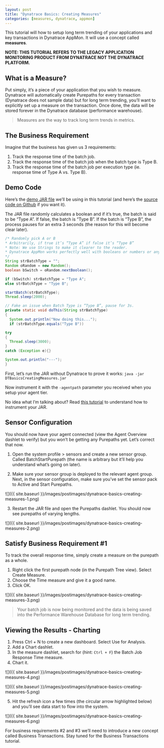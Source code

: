 ```yaml
---
layout: post
title: "Dynatrace Basics: Creating Measures"
categories: [measures, dynatrace, appmon]
---
```


This tutorial will how to setup long term trending of your applications and key transactions in Dynatrace AppMon. It will use a concept called **measures**.

**NOTE: THIS TUTORIAL REFERS TO THE LEGACY APPLICATION MONITORING PRODUCT FROM DYNATRACE NOT THE DYNATRACE PLATFORM.**

## What is a Measure?

Put simply, it’s a piece of your application that you wish to measure. Dynatrace will automatically create Purepaths for every transaction (Dynatrace does not sample data) but for long term trending, you’ll want to explicitly set up a measure on the transaction. Once done, the data will be stored forever in the Dynatrace database (performance warehouse).

> Measures are the way to track long term trends in metrics.

## The Business Requirement

Imagine that the business has given us 3 requirements:

1. Track the response time of the batch job.
2. Track the response time of the batch job when the batch type is Type B.
3. Track the response time of the batch job per execution type (ie. response time of Type A vs. Type B).

## Demo Code

Here’s the [demo JAR file](https://github.com/agardnerIT/DTBasicsCreatingMeasures/releases/download/1.0/DTBasicsCreatingMeasures.jar) we’ll be using in this tutorial (and here’s the [source code on Github](https://github.com/agardnerIT/DTBasicsCreatingMeasures) if you want it).

The JAR file randomly calculates a boolean and if it’s true, the batch is said to be “Type A”. If false, the batch is “Type B”. If the batch is “Type B”, the process pauses for an extra 3 seconds (the reason for this will become clear later).

```java
/* Randomly pick A or B
* Arbitrarily, if true it’s “Type A” if false it’s “Type B”
* Note: We use Strings to make it clearer to the reader.
* Dynatrace AppMon works perfectly well with booleans or numbers or anything else.
*/
String strBatchType = "";
Random oRandom = new Random();
boolean bSwitch = oRandom.nextBoolean();

if (bSwitch) strBatchType = "Type A";
else strBatchType = "Type B";

startBatch(strBatchType);
Thread.sleep(2000);

// Fake an issue when Batch Type is “Type B”, pause for 3s.
private static void doThis(String strBatchType)
{
  System.out.println("Now doing this...");
  if (strBatchType.equals("Type B"))

try
{
  Thread.sleep(3000);
}
catch (Exception e){}

System.out.println("---");
}
```

First, let’s run the JAR without Dynatrace to prove it works: `java -jar DTBasicsCreatingMeasures.jar`

Now instrument it with the `-agentpath` parameter you received when you setup your agent tier.

No idea what I’m talking about? Read [this tutorial](batch-job-monitoring-dynatrace) to understand how to instrument your JAR.

## Sensor Configuration

You should now have your agent connected (view the Agent Overview dashlet to verify) but you won’t be getting any Purepaths yet. Let’s correct that now.

1. Open the system profile > sensors and create a new sensor group. Called BatchStartPurepath (the name is arbitrary but it’ll help you understand what’s going on later).

2. Make sure your sensor group is deployed to the relevant agent group. Next, in the sensor configuration, make sure you’ve set the sensor pack to Active and Start Purepaths.

![]({{ site.baseurl }}/images/postimages/dynatrace-basics-creating-measures-1.png)

3. Restart the JAR file and open the Purepaths dashlet. You should now see purepaths of varying lengths.

![]({{ site.baseurl }}/images/postimages/dynatrace-basics-creating-measures-2.png)

## Satisfy Business Requirement #1

To track the overall response time, simply create a measure on the purepath as a whole.

1. Right click the first purepath node (in the Purepath Tree view). Select Create Measure.
2. Choose the Time measure and give it a good name.
3. Click OK.

![]({{ site.baseurl }}/images/postimages/dynatrace-basics-creating-measures-3.png)

> Your batch job is now being monitored and the data is being saved into the Performance Warehouse Database for long term trending.

## Viewing the Results - Charting

1. Press Ctrl + N to create a new dashboard. Select Use for Analysis.
2. Add a Chart dashlet.
3. In the measure dashlet, search for (hint: `Ctrl + F`) the Batch Job Response Time measure.
4. Chart it.

![]({{ site.baseurl }}/images/postimages/dynatrace-basics-creating-measures-4.png)

![]({{ site.baseurl }}/images/postimages/dynatrace-basics-creating-measures-5.png)

5. Hit the refresh icon a few times (the circular arrow highlighted below) and you’ll see data start to flow into the system.

![]({{ site.baseurl }}/images/postimages/dynatrace-basics-creating-measures-6.png)

For business requirements #2 and #3 we’ll need to introduce a new concept called Business Transactions. Stay tuned for the Business Transactions tutorial.